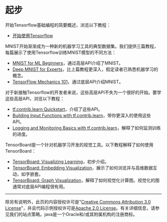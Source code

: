 # 起步
开始Tensorflow基础编程的简要概述，浏览以下教程：
* [开始使用Tensorflow](./mnist/Getting_Started_With_TensorFlow.ipynb)

MNIST开始渐渐成为一种新的机器学习工具的典型数据集。我们提供三篇教程，每篇展示了使用Tensorflow训练MNIST模型的不同方法：
* [MNIST for ML Beginners](./mnist/MNIST_For_ML_Beginners.ipynb)，通过高层API介绍了MNIST。
* [Deep MNIST for Experts](./mnst/Deep_MNIST_for_Experts.ipynb)，比上篇教程更深入，假定读者已熟悉机器学习的概念。
* [TensorFlow Mechanics 101]()，通过底层API介绍MNIST。

对于新接触Tensorflow的开发者来说，这些高层API不失为一个很好的开始。要学这些高层API，浏览以下教程：
* [tf.contrib.learn Quickstart]()，介绍了这些API。
* [Building Input Functions with tf.contrib.learn]()，带你更深入的使用这些API。
* [Logging and Monitoring Basics with tf.contrib.learn]()，解释了如何监测训练的进度。

TensorBoard是一个针对机器学习开发的视觉工具。以下教程解释了如何使用TensorBoard：
* [TensorBoard: Visualizing Learning]()，初步介绍。
* [TensorBoard: Embedding Visualization]()，展示了如何浏览并与高维数据互动，如字嵌套。
* [TensorBoard: Graph Visualization]()，解释了如何视觉化计算图。视觉化的图通常对底层API编程很有用。

-----
除另有说明外，此页的内容授权许可是"[Creative Commons Attribution 3.0 License](http://creativecommons.org/licenses/by/3.0/)"，并且代码示例授权许可是[Apache 2.0 License](http://www.apache.org/licenses/LICENSE-2.0)。有关详细信息，请参见我们的站点策略。java是一个Oracle和/或其附属机构的注册商标。
